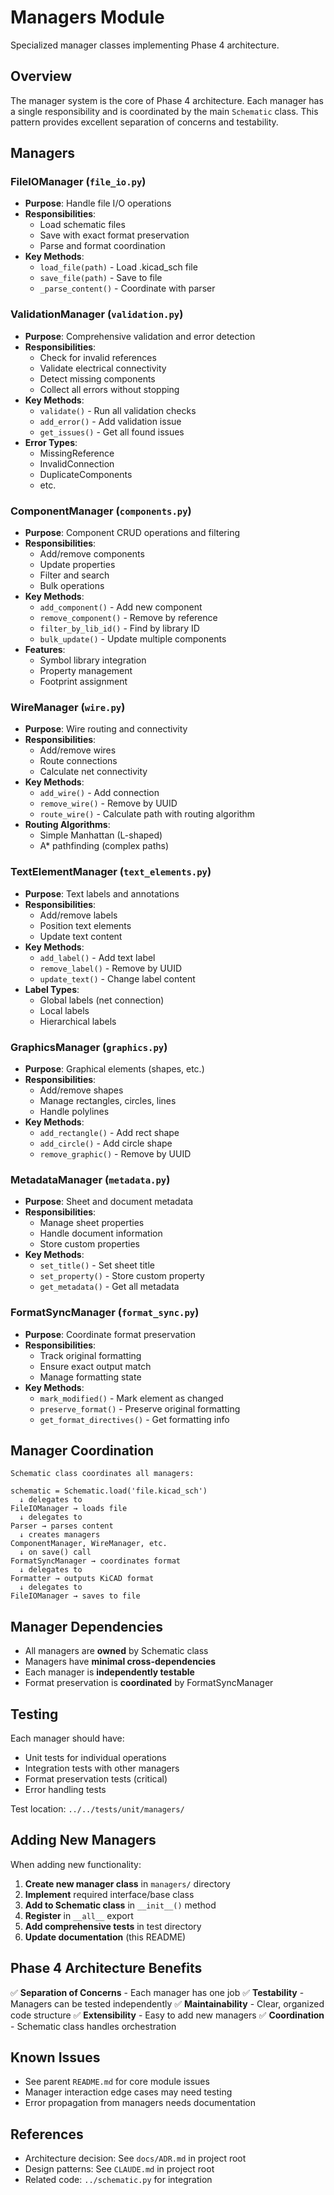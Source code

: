 # Managers Module

Specialized manager classes implementing Phase 4 architecture.

## Overview

The manager system is the core of Phase 4 architecture. Each manager has a single responsibility and is coordinated by the main `Schematic` class. This pattern provides excellent separation of concerns and testability.

## Managers

### FileIOManager (`file_io.py`)
- **Purpose**: Handle file I/O operations
- **Responsibilities**:
  - Load schematic files
  - Save with exact format preservation
  - Parse and format coordination
- **Key Methods**:
  - `load_file(path)` - Load .kicad_sch file
  - `save_file(path)` - Save to file
  - `_parse_content()` - Coordinate with parser

### ValidationManager (`validation.py`)
- **Purpose**: Comprehensive validation and error detection
- **Responsibilities**:
  - Check for invalid references
  - Validate electrical connectivity
  - Detect missing components
  - Collect all errors without stopping
- **Key Methods**:
  - `validate()` - Run all validation checks
  - `add_error()` - Add validation issue
  - `get_issues()` - Get all found issues
- **Error Types**:
  - MissingReference
  - InvalidConnection
  - DuplicateComponents
  - etc.

### ComponentManager (`components.py`)
- **Purpose**: Component CRUD operations and filtering
- **Responsibilities**:
  - Add/remove components
  - Update properties
  - Filter and search
  - Bulk operations
- **Key Methods**:
  - `add_component()` - Add new component
  - `remove_component()` - Remove by reference
  - `filter_by_lib_id()` - Find by library ID
  - `bulk_update()` - Update multiple components
- **Features**:
  - Symbol library integration
  - Property management
  - Footprint assignment

### WireManager (`wire.py`)
- **Purpose**: Wire routing and connectivity
- **Responsibilities**:
  - Add/remove wires
  - Route connections
  - Calculate net connectivity
- **Key Methods**:
  - `add_wire()` - Add connection
  - `remove_wire()` - Remove by UUID
  - `route_wire()` - Calculate path with routing algorithm
- **Routing Algorithms**:
  - Simple Manhattan (L-shaped)
  - A* pathfinding (complex paths)

### TextElementManager (`text_elements.py`)
- **Purpose**: Text labels and annotations
- **Responsibilities**:
  - Add/remove labels
  - Position text elements
  - Update text content
- **Key Methods**:
  - `add_label()` - Add text label
  - `remove_label()` - Remove by UUID
  - `update_text()` - Change label content
- **Label Types**:
  - Global labels (net connection)
  - Local labels
  - Hierarchical labels

### GraphicsManager (`graphics.py`)
- **Purpose**: Graphical elements (shapes, etc.)
- **Responsibilities**:
  - Add/remove shapes
  - Manage rectangles, circles, lines
  - Handle polylines
- **Key Methods**:
  - `add_rectangle()` - Add rect shape
  - `add_circle()` - Add circle shape
  - `remove_graphic()` - Remove by UUID

### MetadataManager (`metadata.py`)
- **Purpose**: Sheet and document metadata
- **Responsibilities**:
  - Manage sheet properties
  - Handle document information
  - Store custom properties
- **Key Methods**:
  - `set_title()` - Set sheet title
  - `set_property()` - Store custom property
  - `get_metadata()` - Get all metadata

### FormatSyncManager (`format_sync.py`)
- **Purpose**: Coordinate format preservation
- **Responsibilities**:
  - Track original formatting
  - Ensure exact output match
  - Manage formatting state
- **Key Methods**:
  - `mark_modified()` - Mark element as changed
  - `preserve_format()` - Preserve original formatting
  - `get_format_directives()` - Get formatting info

## Manager Coordination

```
Schematic class coordinates all managers:

schematic = Schematic.load('file.kicad_sch')
  ↓ delegates to
FileIOManager → loads file
  ↓ delegates to
Parser → parses content
  ↓ creates managers
ComponentManager, WireManager, etc.
  ↓ on save() call
FormatSyncManager → coordinates format
  ↓ delegates to
Formatter → outputs KiCAD format
  ↓ delegates to
FileIOManager → saves to file
```

## Manager Dependencies

- All managers are **owned** by Schematic class
- Managers have **minimal cross-dependencies**
- Each manager is **independently testable**
- Format preservation is **coordinated** by FormatSyncManager

## Testing

Each manager should have:
- Unit tests for individual operations
- Integration tests with other managers
- Format preservation tests (critical)
- Error handling tests

Test location: `../../tests/unit/managers/`

## Adding New Managers

When adding new functionality:

1. **Create new manager class** in `managers/` directory
2. **Implement** required interface/base class
3. **Add to Schematic class** in `__init__()` method
4. **Register** in `__all__` export
5. **Add comprehensive tests** in test directory
6. **Update documentation** (this README)

## Phase 4 Architecture Benefits

✅ **Separation of Concerns** - Each manager has one job
✅ **Testability** - Managers can be tested independently
✅ **Maintainability** - Clear, organized code structure
✅ **Extensibility** - Easy to add new managers
✅ **Coordination** - Schematic class handles orchestration

## Known Issues

- See parent `README.md` for core module issues
- Manager interaction edge cases may need testing
- Error propagation from managers needs documentation

## References

- Architecture decision: See `docs/ADR.md` in project root
- Design patterns: See `CLAUDE.md` in project root
- Related code: `../schematic.py` for integration
